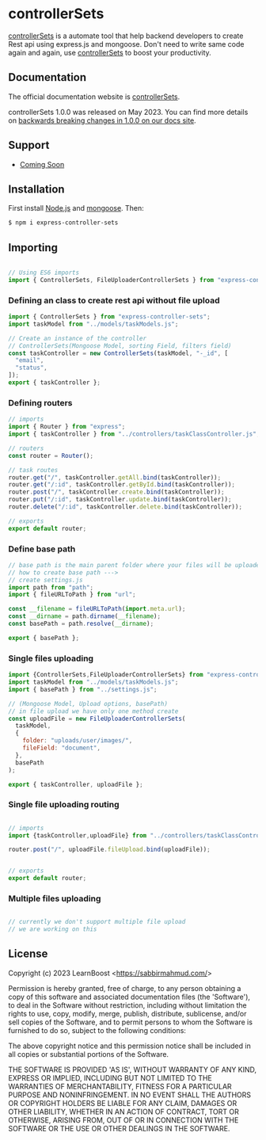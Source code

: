 # controllerSets

[controllerSets](https://sabbirmahmud.com/) is a automate tool that help backend developers to create Rest api using express.js and mongoose. Don't need to write same code again and again, use [controllerSets](https://sabbirmahmud.com/) to boost your productivity.

## Documentation

The official documentation website is [controllerSets](https://sabbirmahmud.com/).

controllerSets 1.0.0 was released on May 2023. You can find more details on [backwards breaking changes in 1.0.0 on our docs site](https://sabbirmahmud.com/).

## Support

  - [Coming Soon](https://sabbirmahmud.com/)
 


## Installation

First install [Node.js](http://nodejs.org/) and [mongoose](https://www.mongodb.org/downloads). Then:

```sh
$ npm i express-controller-sets
```

## Importing

```javascript

// Using ES6 imports
import { ControllerSets, FileUploaderControllerSets } from "express-controller-sets";
```

### Defining an class to create rest api without file upload

```js
import { ControllerSets } from "express-controller-sets";
import taskModel from "../models/taskModels.js";

// Create an instance of the controller
// ControllerSets(Mongoose Model, sorting Field, filters field)
const taskController = new ControllerSets(taskModel, "-_id", [
  "email",
  "status",
]);
export { taskController };

```

### Defining routers
```js
// imports
import { Router } from "express";
import { taskController } from "../controllers/taskClassController.js";

// routers
const router = Router();

// task routes
router.get("/", taskController.getAll.bind(taskController));
router.get("/:id", taskController.getById.bind(taskController));
router.post("/", taskController.create.bind(taskController));
router.put("/:id", taskController.update.bind(taskController));
router.delete("/:id", taskController.delete.bind(taskController));

// exports
export default router;


```

### Define base path

```js
// base path is the main parent folder where your files will be uploaded
// how to create base path --->
// create settings.js
import path from "path";
import { fileURLToPath } from "url";

const __filename = fileURLToPath(import.meta.url);
const __dirname = path.dirname(__filename);
const basePath = path.resolve(__dirname);

export { basePath };

```

### Single files uploading

```js
import {ControllerSets,FileUploaderControllerSets} from "express-controller-sets";
import taskModel from "../models/taskModels.js";
import { basePath } from "../settings.js";

// (Mongoose Model, Upload options, basePath)
// in file upload we have only one method create
const uploadFile = new FileUploaderControllerSets(
  taskModel,
  {
    folder: "uploads/user/images/",
    fileField: "document",
  },
  basePath
);

export { taskController, uploadFile };

```

### Single file uploading routing
```js

// imports
import {taskController,uploadFile} from "../controllers/taskClassController.js";

router.post("/", uploadFile.fileUpload.bind(uploadFile));


// exports
export default router;

```

### Multiple files uploading

```js

// currently we don't support multiple file upload
// we are working on this


```




## License

Copyright (c) 2023 LearnBoost &lt;https://sabbirmahmud.com/&gt;

Permission is hereby granted, free of charge, to any person obtaining
a copy of this software and associated documentation files (the
'Software'), to deal in the Software without restriction, including
without limitation the rights to use, copy, modify, merge, publish,
distribute, sublicense, and/or sell copies of the Software, and to
permit persons to whom the Software is furnished to do so, subject to
the following conditions:

The above copyright notice and this permission notice shall be
included in all copies or substantial portions of the Software.

THE SOFTWARE IS PROVIDED 'AS IS', WITHOUT WARRANTY OF ANY KIND,
EXPRESS OR IMPLIED, INCLUDING BUT NOT LIMITED TO THE WARRANTIES OF
MERCHANTABILITY, FITNESS FOR A PARTICULAR PURPOSE AND NONINFRINGEMENT.
IN NO EVENT SHALL THE AUTHORS OR COPYRIGHT HOLDERS BE LIABLE FOR ANY
CLAIM, DAMAGES OR OTHER LIABILITY, WHETHER IN AN ACTION OF CONTRACT,
TORT OR OTHERWISE, ARISING FROM, OUT OF OR IN CONNECTION WITH THE
SOFTWARE OR THE USE OR OTHER DEALINGS IN THE SOFTWARE.
